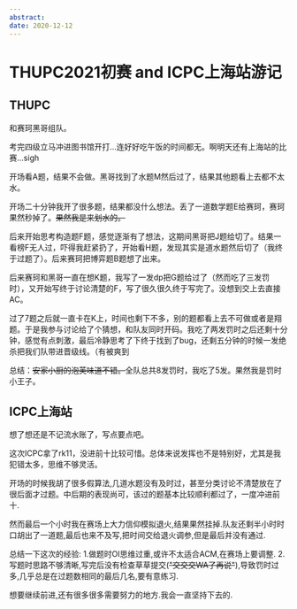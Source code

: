 ```yaml
---
abstract: 
date: 2020-12-12
---
```


# THUPC2021初赛 and ICPC上海站游记

## THUPC

和赛珂黑哥组队。

考完四级立马冲进图书馆开打...连好好吃午饭的时间都无。啊明天还有上海站的比赛...sigh

开场看A题，结果不会做。黑哥找到了水题M然后过了，结果其他题看上去都不太水。

开场二十分钟我开了很多题，结果都没什么想法。丢了一道数学题E给赛珂，赛珂果然秒掉了。~~果然我是来划水的。~~

后来开始思考构造题F题，感觉逐渐有了想法，这期间黑哥把J题给切了。结果一看榜F无人过，吓得我赶紧扔了，开始看H题，发现其实是道水题然后切了（我终于过题了）。后来赛珂把博弈题B题想了出来。

后来赛珂和黑哥一直在想K题，我写了一发dp把G题给过了（然而吃了三发罚时），又开始写终于讨论清楚的F，写了很久很久终于写完了。没想到交上去直接AC。

过了7题之后就一直卡在K上，时间也剩下不多，别的题都看上去不可做或者是翔题。于是我参与讨论给了个猜想，和队友同时开码。我吃了两发罚时之后还剩十分钟，感觉有点刺激，最后冷静思考了下终于找到了bug，还剩五分钟的时候一发绝杀把我们队带进晋级线。（有被爽到

总结：~~安家小厨的泡芙味道不错。~~全队总共8发罚时，我吃了5发。果然我是罚时小王子。

## ICPC上海站

想了想还是不记流水账了，写点要点吧。

这次ICPC拿了rk11，没进前十比较可惜。总体来说发挥也不是特别好，尤其是我犯错太多，思维不够灵活。

开场的时候我胡了很多假算法,几道水题没有及时过，甚至分类讨论不清楚放在了很后面才过题。中后期的表现尚可，该过的题基本比较顺利都过了，一度冲进前十.

然而最后一个小时我在赛场上大力信仰模拟退火,结果果然挂掉.队友还剩半小时时口胡出了一道题,最后也来不及写,把时间交给退火调参,但是最后并没有通过.

总结一下这次的经验:
1.做题时OI思维过重,或许不太适合ACM,在赛场上要调整.
2.写题时思路不够清晰,写完后没有检查草草提交(~~"交交交WA了再说"~~),导致罚时过多,几乎总是在过题数相同的最后几名,要有意练习.

想要继续前进,还有很多很多需要努力的地方.我会一直坚持下去的.
